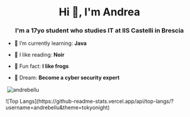 <h1 align="center">Hi 👋, I'm Andrea</h1>
<h3 align="center">I'm a 17yo student who studies IT at IIS Castelli in Brescia</h3>

- 🌱 I’m currently learning: **Java**

- 📖 I like reading: **Noir**

- 🐸 Fun fact: **I like frogs**

- 💭 Dream: **Become a cyber security expert**

<p>&nbsp;<img align="center" src="https://github-readme-stats.vercel.app/api?username=andrebellu&show_icons=true&theme=dark&locale=en" alt="andrebellu" /></p>
![Top Langs](https://github-readme-stats.vercel.app/api/top-langs/?username=andrebellu&theme=tokyonight)

